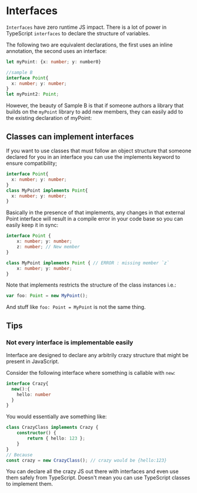 # Interfaces

`Interfaces` have zero runtime JS impact. There is a lot of power in TypeScript `interfaces` to declare the structure of variables.

The following two are equivalent declarations, the first uses an inline annotation, the second uses an interface:

```ts
let myPoint: {x: number; y: number0}

//sample B
interface Point{
  x: number; y: number;
}
let myPoint2: Point;
```

However, the beauty of Sample B is that if someone authors a library that builds on the `myPoint` library to add new members, they can easily add to the existing declaration of myPoint:

## Classes can implement interfaces

If you want to use classes that must follow an object structure that someone declared for you in an interface you can use the implements keyword to ensure compatibility;

```ts
interface Point{
  x: number; y: number;
}
class MyPoint implements Point{
  x: number; y: number;
}

```

Basically in the presence of that implements, any changes in that external Point interface will result in a compile error in your code base so you can easily keep it in sync:

```ts
interface Point {
    x: number; y: number;
    z: number; // New member
}

class MyPoint implements Point { // ERROR : missing member `z`
    x: number; y: number;
}

```

Note that implements restricts the structure of the class instances i.e.:
```ts
var foo: Point = new MyPoint();

```
And stuff like `foo: Point = MyPoint` is not the same thing.

## Tips

### Not every interface is implementable easily
Interface are designed to declare any arbitrily crazy structure that might be present in JavaScript.

Consider the following interface where something is callable with `new`:

```ts
interface Crazy{
  new():{
    hello: number
  }
}
```

You would essentially ave something like:
```ts
class CrazyClass implements Crazy {
    constructor() {
        return { hello: 123 };
    }
}
// Because
const crazy = new CrazyClass(); // crazy would be {hello:123}
```

You can declare all the crazy JS out there with interfaces and even use them safely from TypeScript. Doesn't mean you can use TypeScript classes to implement them.